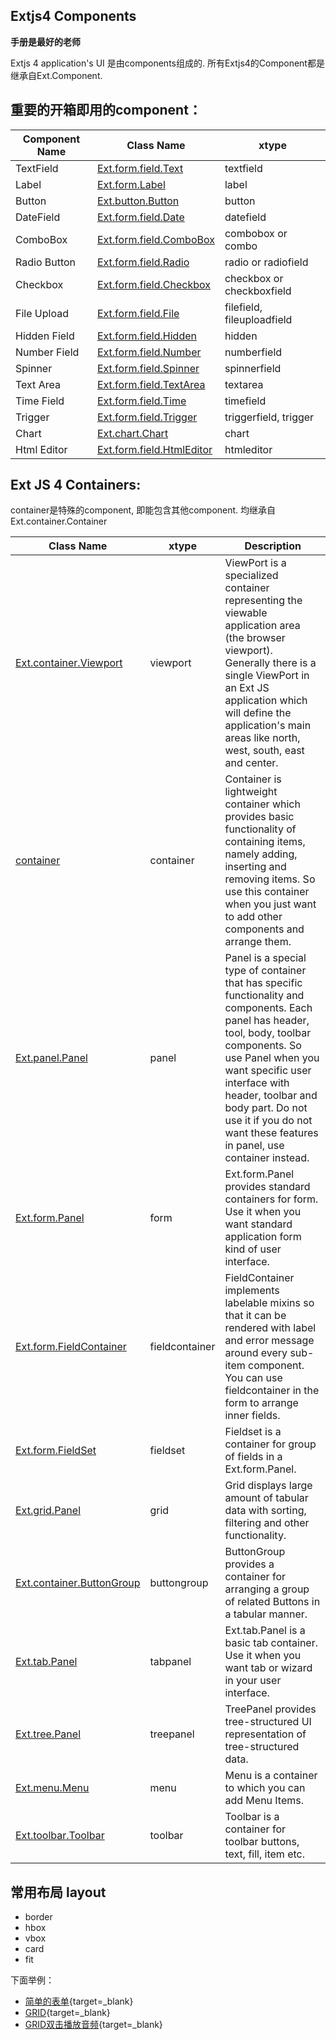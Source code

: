 ## Extjs4 Components

**手册是最好的老师**

Extjs 4  application's UI 是由components组成的.
所有Extjs4的Component都是继承自Ext.Component.

## 重要的开箱即用的component：

<table class="table table-striped table-bordered table-condensed"> <thead>
<tr>
<th>Component Name</th>
<th>Class Name</th>
<th class="hidden-xs">xtype</th>
</tr>
</thead>
<tbody>
<tr>
<td>TextField</td>
<td><a href="http://docs.php-admin.com/extjs4/docs/index.html#!/api/Ext.form.field.Text" class="sub_link" target="_blank">Ext.form.field.Text</a></td>
<td class="hidden-xs">textfield</td>
</tr>
<tr>
<td>Label</td>
<td><a href="http://docs.php-admin.com/extjs4/docs/index.html#!/api/Ext.form.Label" class="sub_link" target="_blank">Ext.form.Label</a> </td>
<td class="hidden-xs">label</td>
</tr>
<tr>
<td>Button</td>
<td><a href="http://docs.php-admin.com/extjs4/docs/index.html#!/api/Ext.button.Button" class="sub_link" target="_blank">Ext.button.Button</a></td>
<td class="hidden-xs">button</td>
</tr>
<tr>
<td>DateField</td>
<td>
<a class="sub_link" href="http://docs.php-admin.com/extjs4/docs/index.html#!/api/Ext.form.field.Date" target="_blank">Ext.form.field.Date</a>
</td>
<td class="hidden-xs">datefield</td>
</tr>
<tr>
<td>ComboBox</td>
<td>
<a class="sub_link" href="http://docs.php-admin.com/extjs4/docs/index.html#!/api/Ext.form.field.ComboBox" target="_blank">Ext.form.field.ComboBox</a>
</td>
<td class="hidden-xs">combobox or combo</td>
</tr>
<tr>
<td>Radio Button</td>
<td>
<a class="sub_link" href="http://docs.php-admin.com/extjs4/docs/index.html#!/api/Ext.form.field.Radio" target="_blank">Ext.form.field.Radio</a>
</td>
<td class="hidden-xs">radio or radiofield</td>
</tr>
<tr>
<td>Checkbox</td>
<td>
<a class="sub_link" href="http://docs.php-admin.com/extjs4/docs/index.html#!/api/Ext.form.field.Checkbox" target="_blank">Ext.form.field.Checkbox</a>
</td>
<td class="hidden-xs">checkbox or checkboxfield</td>
</tr>
<tr>
<td>File Upload</td>
<td>
<a class="sub_link" href="http://docs.php-admin.com/extjs4/docs/index.html#!/api/Ext.form.field.File" target="_blank">Ext.form.field.File</a>
</td>
<td class="hidden-xs">filefield, fileuploadfield</td>
</tr>
<tr>
<td>Hidden Field</td>
<td>
<a class="sub_link" href="http://docs.php-admin.com/extjs4/docs/index.html#!/api/Ext.form.field.Hidden" target="_blank">Ext.form.field.Hidden</a>
</td>
<td class="hidden-xs">hidden</td>
</tr>
<tr>
<td>Number Field</td>
<td>
<a class="sub_link" href="http://docs.php-admin.com/extjs4/docs/index.html#!/api/Ext.form.field.Number" target="_blank">Ext.form.field.Number</a>
</td>
<td class="hidden-xs">numberfield</td>
</tr>
<tr>
<td>Spinner</td>
<td>
<a class="sub_link" href="http://docs.php-admin.com/extjs4/docs/index.html#!/api/Ext.form.field.Spinner" target="_blank">Ext.form.field.Spinner</a>
</td>
<td class="hidden-xs">spinnerfield</td>
</tr>
<tr>
<td>Text Area</td>
<td>
<a class="sub_link" href="http://docs.php-admin.com/extjs4/docs/index.html#!/api/Ext.form.field.TextArea" target="_blank">Ext.form.field.TextArea</a>
</td>
<td class="hidden-xs">textarea</td>
</tr>
<tr>
<td>Time Field </td>
<td>
<a class="sub_link" href="http://docs.php-admin.com/extjs4/docs/index.html#!/api/Ext.form.field.Time" target="_blank">Ext.form.field.Time</a>
</td>
<td class="hidden-xs">timefield</td>
</tr>
<tr>
<td>Trigger</td>
<td>
<a class="sub_link" href="http://docs.php-admin.com/extjs4/docs/index.html#!/api/Ext.form.field.Trigger" target="_blank">Ext.form.field.Trigger</a>
</td>
<td class="hidden-xs">triggerfield, trigger</td>
</tr>
<tr>
<td>Chart </td>
<td>
<a class="sub_link" href="http://docs.php-admin.com/extjs4/docs/index.html#!/api/Ext.chart.Chart" target="_blank">Ext.chart.Chart</a>
</td>
<td class="hidden-xs">chart</td>
</tr>
<tr>
<td>Html Editor</td>
<td>
<a class="sub_link" href="http://docs.php-admin.com/extjs4/docs/index.html#!/api/Ext.form.field.HtmlEditor" target="_blank">Ext.form.field.HtmlEditor</a>
</td>
<td class="hidden-xs">htmleditor</td>
</tr>
</tbody>
</table>


## Ext JS 4 Containers:
container是特殊的component, 即能包含其他component.
均继承自Ext.container.Container

<table class="table table-striped table-bordered table-condensed">
<thead>
<tr>
<th>Class Name</th>
<th class="hidden-xs">xtype</th>
<th>Description</th>
</tr>
</thead>
<tbody>
<tr>
<td>
<a class="sub_link" href="http://docs.sencha.com/extjs/4.2.1/#!/api/Ext.container.Viewport" target="_blank">Ext.container.Viewport</a>
</td>
<td class="hidden-xs">viewport</td>
<td>ViewPort is a specialized container representing the viewable application area (the browser viewport). Generally there is a single ViewPort in an Ext JS application which will define the application's main areas like north, west, south, east and center.</td>
</tr>
<tr>
<td>
<a class="sub_link" href="http://docs.sencha.com/extjs/4.2.1/#!/api/Ext.container.Container" target="_blank">container</a>
</td>
<td class="hidden-xs">container</td>
<td>Container is lightweight container which provides basic functionality of containing items, namely adding, inserting and removing items. So use this container when you just want to add other components and arrange them.</td>
</tr>
<tr>
<td>
<a class="sub_link" href="http://docs.sencha.com/extjs/4.2.1/#!/api/Ext.panel.Panel" target="_blank">Ext.panel.Panel</a>
</td>
<td class="hidden-xs">panel</td>
<td>Panel is a special type of container that has specific functionality and components. Each panel has header, tool, body, toolbar components. So use Panel when you want specific user interface with header, toolbar and body part. Do not use it if you do not want these features in panel, use container instead.</td>
</tr>
<tr>
<td>
<a class="sub_link" href="http://docs.sencha.com/extjs/4.2.1/#!/api/Ext.form.Panel" target="_blank">Ext.form.Panel</a>
</td>
<td class="hidden-xs">form</td>
<td>Ext.form.Panel provides standard containers for form. Use it when you want standard application form kind of user interface.</td>
</tr>
<tr>
<td>
<a class="sub_link" href="http://docs.sencha.com/extjs/4.2.1/#!/api/Ext.form.FieldContainer" target="_blank">Ext.form.FieldContainer</a>
</td>
<td class="hidden-xs">fieldcontainer</td>
<td>FieldContainer implements labelable mixins so that it can be rendered with label and error message around every sub-item component. You can use fieldcontainer in the form to arrange inner fields.</td>
</tr>
<tr>
<td>
<a class="sub_link" href="http://docs.sencha.com/extjs/4.2.2/#!/api/Ext.form.FieldSet" target="_blank">Ext.form.FieldSet</a>
</td>
<td class="hidden-xs">fieldset</td>
<td>Fieldset is a container for group of fields in a Ext.form.Panel.</td>
</tr>
<tr>
<td>
<a class="sub_link" href="http://docs.sencha.com/extjs/4.2.1/#!/api/Ext.grid.Panel" target="_blank">Ext.grid.Panel</a>
</td>
<td class="hidden-xs">grid</td>
<td>Grid displays large amount of tabular data with sorting, filtering and other functionality.</td>
</tr>
<tr>
<td>
<a class="sub_link" href="http://docs.sencha.com/extjs/4.2.1/#!/api/Ext.container.ButtonGroup" target="_blank">Ext.container.ButtonGroup</a>
</td>
<td class="hidden-xs">buttongroup</td>
<td>ButtonGroup provides a container for arranging a group of related Buttons in a tabular manner.</td>
</tr>
<tr>
<td>
<a class="sub_link" href="http://docs.sencha.com/extjs/4.2.1/#!/api/Ext.tab.Panel" target="_blank">Ext.tab.Panel</a>
</td>
<td class="hidden-xs">tabpanel</td>
<td>Ext.tab.Panel is a basic tab container. Use it when you want tab or wizard in your user interface.</td>
</tr>
<tr>
<td>
<a class="sub_link" href="http://docs.sencha.com/extjs/4.2.1/#!/api/Ext.tree.Panel" target="_blank">Ext.tree.Panel</a>
</td>
<td class="hidden-xs">treepanel</td>
<td>TreePanel provides tree-structured UI representation of tree-structured data.</td>
</tr>
<tr>
<td>
<a class="sub_link" href="http://docs.sencha.com/extjs/4.2.2/#!/api/Ext.menu.Menu" target="_blank">Ext.menu.Menu</a>
</td>
<td class="hidden-xs">menu</td>
<td>Menu is a container to which you can add Menu Items.</td>
</tr>
<tr>
<td>
<a class="sub_link" href="http://docs.sencha.com/extjs/4.2.2/#!/api/Ext.toolbar.Toolbar" target="_blank">Ext.toolbar.Toolbar</a>
</td>
<td class="hidden-xs">toolbar</td>
<td>Toolbar is a container for toolbar buttons, text, fill, item etc.</td>
</tr>
</tbody>
</table>

## 常用布局 layout

- border
- hbox 
- vbox 
- card 
- fit 




下面举例：

* [简单的表单](http://runjs.cn/code/a0nf75qj){target=_blank}
* [GRID](http://runjs.cn/code/yjarahah){target=_blank}
* [GRID双击播放音频](http://runjs.cn/code/zo4sbeiv){target=_blank}




